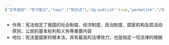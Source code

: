 ```yaml
---
{"文件类别":"学习笔记","tags":["知识点"],"dg-publish":true,"permalink":"/学习笔记/知识点/宪法/","dgPassFrontmatter":true}
---
```


- 作用：宪法规定了我国的社会制度、经济制度、政治制度、国家机构及其活动原则、公民的基本权利和义务等重要内容
- 地位：宪法是国家的根本法，具有最高的法律效力，也是指定一切法律的根据